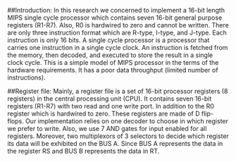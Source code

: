 ##Introduction:
In this research we concerned to implement a 16-bit length MIPS single cycle processor which contains seven 16-bit general purpose registers (R1-R7). Also, R0 is hardwired to zero and cannot be written. There are only three instruction format which are R-type, I-type, and J-type. Each instruction is only 16 bits. 
A single cycle processor is a processor that carries one instruction in a single cycle clock. An instruction is fetched from the memory, then decoded, and executed to store the result in a single clock cycle. This is a simple model of MIPS processor in the terms of the hardware requirements. It has a poor data throughput (limited number of instructions).

##Register file:
Mainly, a register file is a set of 16-bit processor registers (8 registers) in the central processing unit (CPU). It contains seven 16-bit registers (R1-R7) with two read and one write port. In addition to the R0 register which is hardwired to zero. These registers are made of D flip-flops. 
Our implementation relies on one decoder to choose in which register we prefer to write. Also, we use 7 AND gates for input enabled for all registers. Moreover, two multiplexors of 3 selectors to decide which register its data will be exhibited on the BUS A. Since BUS A represents the data in the register RS and BUS B represents the data in RT.

